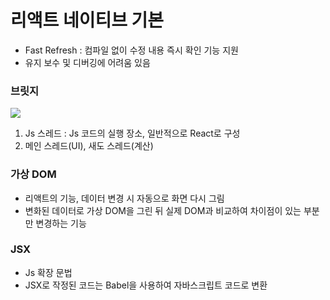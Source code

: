 # 리액트 네이티브 기본

- Fast Refresh : 컴파일 없이 수정 내용 즉시 확인 기능 지원
- 유지 보수 및 디버깅에 어려움 있음


### 브릿지

![](https://user-images.githubusercontent.com/109593865/179901200-e8718535-935a-4bbf-987a-2d3629689d40.png)

1. Js 스레드 : Js 코드의 실행 장소, 일반적으로 React로 구성
2. 메인 스레드(UI), 새도 스레드(계산)


### 가상 DOM

- 리액트의 기능, 데이터 변경 시 자동으로 화면 다시 그림
- 변화된 데이터로 가상 DOM을 그린 뒤 실제 DOM과 비교하여 차이점이 있는 부분만 변경하는 기능


### JSX

- Js 확장 문법
- JSX로 작정된 코드는 Babel을 사용하여 자바스크립트 코드로 변환